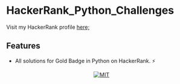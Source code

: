 # HackerRank_Python_Challenges

Visit my HackerRank profile [here;](https://www.hackerrank.com/b_husein?hr_r=1)

## Features

- All solutions for Gold Badge in Python on HackerRank. ⚡

<p align="center">
<a target="_blank" href="https://opensource.org/licenses/MIT"><img src="https://img.shields.io/badge/License-MIT-yellow.svg" alt="MIT"></a>
</p>
